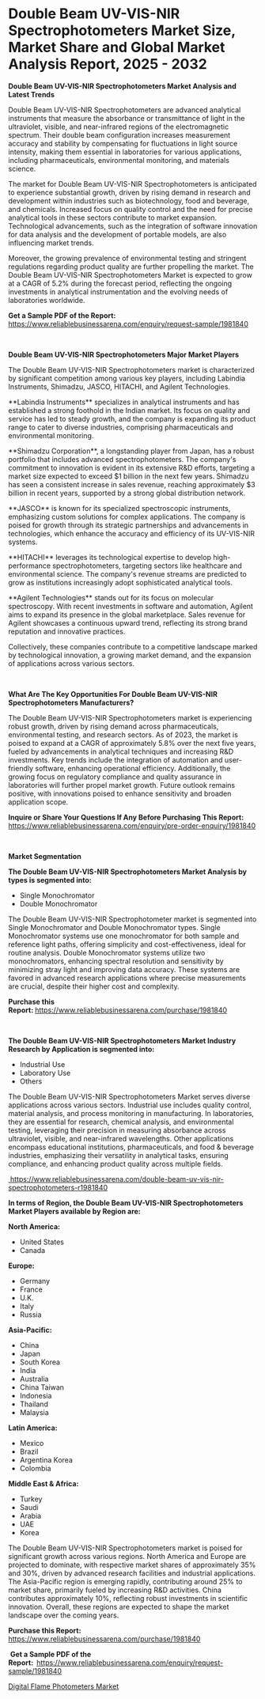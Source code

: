 <p><h1>Double Beam UV-VIS-NIR Spectrophotometers Market Size, Market Share and Global Market Analysis Report, 2025 - 2032</h1></p><p><strong>Double Beam UV-VIS-NIR Spectrophotometers Market Analysis and Latest Trends</strong></p>
<p><p>Double Beam UV-VIS-NIR Spectrophotometers are advanced analytical instruments that measure the absorbance or transmittance of light in the ultraviolet, visible, and near-infrared regions of the electromagnetic spectrum. Their double beam configuration increases measurement accuracy and stability by compensating for fluctuations in light source intensity, making them essential in laboratories for various applications, including pharmaceuticals, environmental monitoring, and materials science.</p><p>The market for Double Beam UV-VIS-NIR Spectrophotometers is anticipated to experience substantial growth, driven by rising demand in research and development within industries such as biotechnology, food and beverage, and chemicals. Increased focus on quality control and the need for precise analytical tools in these sectors contribute to market expansion. Technological advancements, such as the integration of software innovation for data analysis and the development of portable models, are also influencing market trends.</p><p>Moreover, the growing prevalence of environmental testing and stringent regulations regarding product quality are further propelling the market. The Double Beam UV-VIS-NIR Spectrophotometers Market is expected to grow at a CAGR of 5.2% during the forecast period, reflecting the ongoing investments in analytical instrumentation and the evolving needs of laboratories worldwide.</p></p>
<p><strong>Get a Sample PDF of the Report:&nbsp;</strong> <a href="https://www.reliablebusinessarena.com/enquiry/request-sample/1981840?utm_campaign=2198&utm_medium=2&utm_source=Github&utm_content=ia&utm_term=02032025&utm_id=double-beam-uv-vis-nir-spectrophotometers">https://www.reliablebusinessarena.com/enquiry/request-sample/1981840</a></p>
<p>&nbsp;</p>
<p><strong>Double Beam UV-VIS-NIR Spectrophotometers Major Market Players</strong></p>
<p><p>The Double Beam UV-VIS-NIR Spectrophotometers market is characterized by significant competition among various key players, including Labindia Instruments, Shimadzu, JASCO, HITACHI, and Agilent Technologies. </p><p>**Labindia Instruments** specializes in analytical instruments and has established a strong foothold in the Indian market. Its focus on quality and service has led to steady growth, and the company is expanding its product range to cater to diverse industries, comprising pharmaceuticals and environmental monitoring.</p><p>**Shimadzu Corporation**, a longstanding player from Japan, has a robust portfolio that includes advanced spectrophotometers. The company's commitment to innovation is evident in its extensive R&D efforts, targeting a market size expected to exceed $1 billion in the next few years. Shimadzu has seen a consistent increase in sales revenue, reaching approximately $3 billion in recent years, supported by a strong global distribution network.</p><p>**JASCO** is known for its specialized spectroscopic instruments, emphasizing custom solutions for complex applications. The company is poised for growth through its strategic partnerships and advancements in technologies, which enhance the accuracy and efficiency of its UV-VIS-NIR systems.</p><p>**HITACHI** leverages its technological expertise to develop high-performance spectrophotometers, targeting sectors like healthcare and environmental science. The company's revenue streams are predicted to grow as institutions increasingly adopt sophisticated analytical tools.</p><p>**Agilent Technologies** stands out for its focus on molecular spectroscopy. With recent investments in software and automation, Agilent aims to expand its presence in the global marketplace. Sales revenue for Agilent showcases a continuous upward trend, reflecting its strong brand reputation and innovative practices.</p><p>Collectively, these companies contribute to a competitive landscape marked by technological innovation, a growing market demand, and the expansion of applications across various sectors.</p></p>
<p>&nbsp;</p>
<p><strong>What Are The Key Opportunities For Double Beam UV-VIS-NIR Spectrophotometers Manufacturers?</strong></p>
<p><p>The Double Beam UV-VIS-NIR Spectrophotometers market is experiencing robust growth, driven by rising demand across pharmaceuticals, environmental testing, and research sectors. As of 2023, the market is poised to expand at a CAGR of approximately 5.8% over the next five years, fueled by advancements in analytical techniques and increasing R&D investments. Key trends include the integration of automation and user-friendly software, enhancing operational efficiency. Additionally, the growing focus on regulatory compliance and quality assurance in laboratories will further propel market growth. Future outlook remains positive, with innovations poised to enhance sensitivity and broaden application scope.</p></p>
<p><strong>Inquire or Share Your Questions If Any Before Purchasing This Report:</strong> <a href="https://www.reliablebusinessarena.com/enquiry/pre-order-enquiry/1981840?utm_campaign=2198&utm_medium=2&utm_source=Github&utm_content=ia&utm_term=02032025&utm_id=double-beam-uv-vis-nir-spectrophotometers">https://www.reliablebusinessarena.com/enquiry/pre-order-enquiry/1981840</a></p>
<p>&nbsp;</p>
<p><strong>Market Segmentation</strong></p>
<p><strong>The Double Beam UV-VIS-NIR Spectrophotometers Market Analysis by types is segmented into:</strong></p>
<p><ul><li>Single Monochromator</li><li>Double Monochromator</li></ul></p>
<p><p>The Double Beam UV-VIS-NIR Spectrophotometer market is segmented into Single Monochromator and Double Monochromator types. Single Monochromator systems use one monochromator for both sample and reference light paths, offering simplicity and cost-effectiveness, ideal for routine analysis. Double Monochromator systems utilize two monochromators, enhancing spectral resolution and sensitivity by minimizing stray light and improving data accuracy. These systems are favored in advanced research applications where precise measurements are crucial, despite their higher cost and complexity.</p></p>
<p><strong>Purchase this Report:&nbsp;</strong><a href="https://www.reliablebusinessarena.com/purchase/1981840?utm_campaign=2198&utm_medium=2&utm_source=Github&utm_content=ia&utm_term=02032025&utm_id=double-beam-uv-vis-nir-spectrophotometers">https://www.reliablebusinessarena.com/purchase/1981840</a></p>
<p>&nbsp;</p>
<p><strong>The Double Beam UV-VIS-NIR Spectrophotometers Market Industry Research by Application is segmented into:</strong></p>
<p><ul><li>Industrial Use</li><li>Laboratory Use</li><li>Others</li></ul></p>
<p><p>The Double Beam UV-VIS-NIR Spectrophotometers Market serves diverse applications across various sectors. Industrial use includes quality control, material analysis, and process monitoring in manufacturing. In laboratories, they are essential for research, chemical analysis, and environmental testing, leveraging their precision in measuring absorbance across ultraviolet, visible, and near-infrared wavelengths. Other applications encompass educational institutions, pharmaceuticals, and food & beverage industries, emphasizing their versatility in analytical tasks, ensuring compliance, and enhancing product quality across multiple fields.</p></p>
<p><a href="https://www.reliablebusinessarena.com/double-beam-uv-vis-nir-spectrophotometers-r1981840?utm_campaign=2198&utm_medium=2&utm_source=Github&utm_content=ia&utm_term=02032025&utm_id=double-beam-uv-vis-nir-spectrophotometers">&nbsp;https://www.reliablebusinessarena.com/double-beam-uv-vis-nir-spectrophotometers-r1981840</a></p>
<p><strong>In terms of Region, the Double Beam UV-VIS-NIR Spectrophotometers Market Players available by Region are:</strong></p>
<p>
    <p> <strong> North America: </strong>
        <ul>
            <li>United States</li>
            <li>Canada</li>
        </ul>
        </p> 
    <p> <strong> Europe: </strong>
        <ul>
            <li>Germany</li>
            <li>France</li>
            <li>U.K.</li>
            <li>Italy</li>
            <li>Russia</li>
        </ul>
        </p> 
    <p> <strong> Asia-Pacific: </strong>
        <ul>
            <li>China</li>
            <li>Japan</li>
            <li>South Korea</li>
            <li>India</li>
            <li>Australia</li>
            <li>China Taiwan</li>
            <li>Indonesia</li>
            <li>Thailand</li>
            <li>Malaysia</li>
        </ul>
        </p> 
    <p> <strong> Latin America: </strong>
        <ul>
            <li>Mexico</li>
            <li>Brazil</li>
            <li>Argentina Korea</li>
            <li>Colombia</li>
        </ul>
        </p> 
    <p> <strong> Middle East & Africa: </strong>
        <ul>
            <li>Turkey</li>
            <li>Saudi</li>
            <li>Arabia</li>
            <li>UAE</li>
            <li>Korea</li>
        </ul>
    </p>
    </p>
<p><p>The Double Beam UV-VIS-NIR Spectrophotometers market is poised for significant growth across various regions. North America and Europe are projected to dominate, with respective market shares of approximately 35% and 30%, driven by advanced research facilities and industrial applications. The Asia-Pacific region is emerging rapidly, contributing around 25% to market share, primarily fueled by increasing R&D activities. China contributes approximately 10%, reflecting robust investments in scientific innovation. Overall, these regions are expected to shape the market landscape over the coming years.</p></p>
<p><strong>Purchase this Report: </strong><a href="https://www.reliablebusinessarena.com/purchase/1981840?utm_campaign=2198&utm_medium=2&utm_source=Github&utm_content=ia&utm_term=02032025&utm_id=double-beam-uv-vis-nir-spectrophotometers">https://www.reliablebusinessarena.com/purchase/1981840</a></p>
<p>&nbsp;<strong>Get a Sample PDF of the Report:&nbsp;&nbsp;</strong><a href="https://www.reliablebusinessarena.com/enquiry/request-sample/1981840?utm_campaign=2198&utm_medium=2&utm_source=Github&utm_content=ia&utm_term=02032025&utm_id=double-beam-uv-vis-nir-spectrophotometers">https://www.reliablebusinessarena.com/enquiry/request-sample/1981840</a></p>
<p><strong></strong></p>
<p><p><a href="https://github.com/delindacallegari68/Market-Research-Report-List-1/blob/main/digital-flame-photometers-market.md?utm_campaign=2198&utm_medium=2&utm_source=Github&utm_content=ia&utm_term=02032025&utm_id=double-beam-uv-vis-nir-spectrophotometers">Digital Flame Photometers Market</a></p></p>